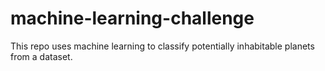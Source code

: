 # machine-learning-challenge
This repo uses machine learning to classify potentially inhabitable planets from a dataset.
